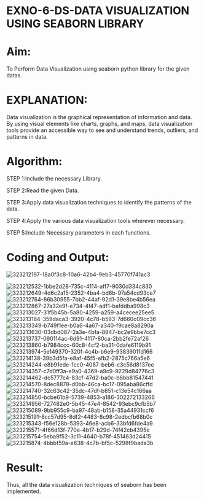 # EXNO-6-DS-DATA VISUALIZATION USING SEABORN LIBRARY

# Aim:
  To Perform Data Visualization using seaborn python library for the given datas.

# EXPLANATION:
Data visualization is the graphical representation of information and data. By using visual elements like charts, graphs, and maps, data visualization tools provide an accessible way to see and understand trends, outliers, and patterns in data.

# Algorithm:
STEP 1:Include the necessary Library.

STEP 2:Read the given Data.

STEP 3:Apply data visualization techniques to identify the patterns of the data.

STEP 4:Apply the various data visualization tools wherever necessary.

STEP 5:Include Necessary parameters in each functions.

# Coding and Output:

![323212197-18a0f3c8-10a6-42b4-9eb3-45770f741ac3](https://github.com/maha712/EXNO-6-DS/assets/121156360/ed458789-db23-4b26-bf5e-d7bc5c07766d)

![323212532-1bbe2d28-735c-4114-aff7-9030d334c830](https://github.com/maha712/EXNO-6-DS/assets/121156360/24edce3a-3bc3-4d79-b07f-74aa9806c0e6)
![323212649-4d6c2a15-2352-4ba4-bd6b-97a54cd93ce7](https://github.com/maha712/EXNO-6-DS/assets/121156360/2ca3c4cf-8733-4582-aab7-7038f9624c0e)
![323212764-86b30955-7bb2-44af-92d1-39e8be4b56ea](https://github.com/maha712/EXNO-6-DS/assets/121156360/71569dd8-ff75-4151-9984-04a11c3cff13)
![323212867-27a32e9f-e734-4f47-adf1-bafddba998c3](https://github.com/maha712/EXNO-6-DS/assets/121156360/966d856f-d083-471d-9cc5-3611bf51a357)
![323213027-31f5b45b-5a80-4259-a259-a4cecee25ee5](https://github.com/maha712/EXNO-6-DS/assets/121156360/44b0f6c9-9c18-4328-9c88-662f560a06fd)
![323213184-359daca3-3920-4c78-b593-7d660c09cc36](https://github.com/maha712/EXNO-6-DS/assets/121156360/7c87a53c-42c8-4836-95fe-c0fb56c14bcf)
![323213349-b749f1ee-b0a6-4a67-a340-f9cae8a8290a](https://github.com/maha712/EXNO-6-DS/assets/121156360/c9459867-676d-4f04-9958-3d9f9b04268c)
![323213630-03dbd087-2a3e-4bfa-8847-bc2e9bbe7cc3](https://github.com/maha712/EXNO-6-DS/assets/121156360/d28c7632-11ff-4932-99b9-d6edae3e4de5)
![323213737-090114ac-6d91-4117-80ca-2bb2fe72af26](https://github.com/maha712/EXNO-6-DS/assets/121156360/d8d7c266-a5ad-4ff3-86f5-ebc834e5194e)
![323213860-b7984ccc-60c8-4cf2-ba31-0dafe6119b91](https://github.com/maha712/EXNO-6-DS/assets/121156360/61f8d433-14f0-4cff-b432-a090b5b85b18)
![323213974-5e149370-320f-4c4b-b6e9-93839011d166](https://github.com/maha712/EXNO-6-DS/assets/121156360/e273f790-039d-4433-aad6-1db06fe8b507)
![323214138-39b3d5fa-e8af-45f5-afb2-2875c766a5e6](https://github.com/maha712/EXNO-6-DS/assets/121156360/62a40483-a46c-409c-ba99-2474214f9aa5)
![323214244-e8b91ede-1cc0-4087-beb6-c3c56d8137ee](https://github.com/maha712/EXNO-6-DS/assets/121156360/153b8161-0baf-408d-ae31-deb69f6bb5ef)
![323214357-c7d0ff3a-e9a0-4369-a9c9-9229d84776c3](https://github.com/maha712/EXNO-6-DS/assets/121156360/3f37304d-8193-46f5-a29f-da416454f064)
![323214462-dc5777c4-83cf-47d2-ba0c-b6bb81547441](https://github.com/maha712/EXNO-6-DS/assets/121156360/6fd9ce89-c3bd-480e-baa5-f9475b41baf5)
![323214570-8dec8878-d0bb-46ca-bc17-095aba86cffd](https://github.com/maha712/EXNO-6-DS/assets/121156360/a61e4b0b-f564-4898-a1af-1e89a1533dac)
![323214740-32c63c42-35dc-47df-b851-c13e54c166aa](https://github.com/maha712/EXNO-6-DS/assets/121156360/aed152d2-875e-43da-b173-f2c7abaadfc1)
![323214850-bcbe61b9-5739-4853-a186-302272133266](https://github.com/maha712/EXNO-6-DS/assets/121156360/20551e76-071c-4777-aa5b-e24e28ddb1bb)
![323214956-727482e0-5b45-47e4-8542-93ebc9cfb5b7](https://github.com/maha712/EXNO-6-DS/assets/121156360/ad5b876c-d1be-4334-8001-4d643912298a)
![323215089-9bb955c9-ba97-48ab-b158-35a44931ccf6](https://github.com/maha712/EXNO-6-DS/assets/121156360/ffd5e93b-1686-46da-ba90-83a498e8c4b7)
![323215191-8cc57d95-8df2-4483-8c98-2edbcfb68b0c](https://github.com/maha712/EXNO-6-DS/assets/121156360/5039096e-d645-4745-8419-521f4b08b969)
![323215343-f56e128b-5393-46e8-acb6-33bfd6fde4a9](https://github.com/maha712/EXNO-6-DS/assets/121156360/a62a4e8c-624d-481e-bf34-9d38ae0228b3)
![323215571-4f66d13f-770e-4b17-b29d-74f42cb4395e](https://github.com/maha712/EXNO-6-DS/assets/121156360/eccb7ae0-67a9-4d24-b51b-6b043bd8e311)
![323215754-5eba9f52-3c11-4640-b78f-451463d24415](https://github.com/maha712/EXNO-6-DS/assets/121156360/76987685-3e56-4dda-9454-face0bbe195d)
![323215874-4bbbf59a-e638-4c7b-bf5c-5298f9bada3b](https://github.com/maha712/EXNO-6-DS/assets/121156360/e1a1fdb3-7f3f-4a9d-b282-39031e8fc3fd)

# Result:
Thus, all the data visualization techniques of seaborn has been implemented.
